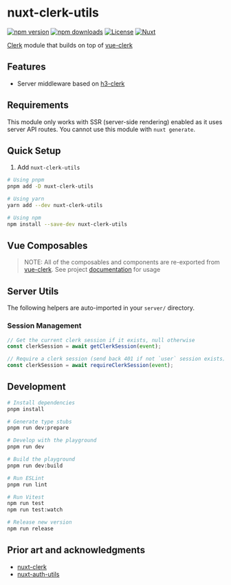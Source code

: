 # nuxt-clerk-utils

[![npm version][npm-version-src]][npm-version-href]
[![npm downloads][npm-downloads-src]][npm-downloads-href]
[![License][license-src]][license-href]
[![Nuxt][nuxt-src]][nuxt-href]

[Clerk](https://clerk.com/) module that builds on top of [vue-clerk](https://github.com/wobsoriano/vue-clerk)

## Features

- Server middleware based on [h3-clerk](https://github.com/wobsoriano/h3-clerk)

## Requirements

This module only works with SSR (server-side rendering) enabled as it uses server API routes. You cannot use this module with `nuxt generate`.

## Quick Setup

1. Add `nuxt-clerk-utils`
```bash
# Using pnpm
pnpm add -D nuxt-clerk-utils

# Using yarn
yarn add --dev nuxt-clerk-utils

# Using npm
npm install --save-dev nuxt-clerk-utils

```

## Vue Composables

> NOTE: All of the composables and components are re-exported from [vue-clerk](https://github.com/wobsoriano/vue-clerk). See project [documentation](https://vue-clerk.vercel.app) for usage

## Server Utils

The following helpers are auto-imported in your `server/` directory.

### Session Management

```ts
// Get the current clerk session if it exists, null otherwise
const clerkSession = await getClerkSession(event);

// Require a clerk session (send back 401 if not `user` session exists)
const clerkSession = await requireClerkSession(event);
```

## Development

```bash
# Install dependencies
pnpm install

# Generate type stubs
pnpm run dev:prepare

# Develop with the playground
pnpm run dev

# Build the playground
pnpm run dev:build

# Run ESLint
pnpm run lint

# Run Vitest
npm run test
npm run test:watch

# Release new version
npm run release
```

## Prior art and acknowledgments
- [nuxt-clerk](https://github.com/RodrigoProjects/nuxt-clerk)
- [nuxt-auth-utils](https://github.com/Atinux/nuxt-auth-utils)

[npm-version-src]: https://img.shields.io/npm/v/my-module/latest.svg?style=flat&colorA=020420&colorB=00DC82
[npm-version-href]: https://npmjs.com/package/my-module
[npm-downloads-src]: https://img.shields.io/npm/dm/my-module.svg?style=flat&colorA=020420&colorB=00DC82
[npm-downloads-href]: https://npmjs.com/package/my-module
[license-src]: https://img.shields.io/npm/l/my-module.svg?style=flat&colorA=020420&colorB=00DC82
[license-href]: https://npmjs.com/package/my-module
[nuxt-src]: https://img.shields.io/badge/Nuxt-020420?logo=nuxt.js
[nuxt-href]: https://nuxt.com
